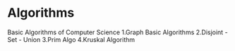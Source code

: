 # Algorithms
Basic Algorithms of Computer Science
1.Graph Basic Algorithms
2.Disjoint - Set - Union
3.Prim Algo
4.Kruskal Algorithm
